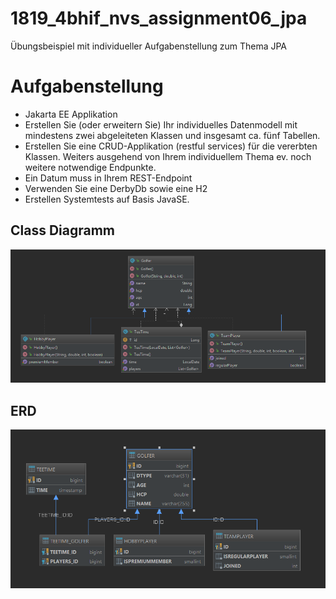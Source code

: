 # 1819_4bhif_nvs_assignment06_jpa
Übungsbeispiel mit individueller Aufgabenstellung zum Thema JPA


# Aufgabenstellung

- Jakarta EE Applikation
- Erstellen Sie (oder erweitern Sie) Ihr individuelles Datenmodell mit mindestens zwei abgeleiteten Klassen und insgesamt ca. fünf Tabellen.
- Erstellen Sie eine CRUD-Applikation (restful services) für die vererbten Klassen. Weiters ausgehend von Ihrem individuellem Thema ev. noch weitere notwendige Endpunkte.
- Ein Datum muss in Ihrem REST-Endpoint
- Verwenden Sie eine DerbyDb sowie eine H2
- Erstellen Systemtests auf Basis JavaSE.

## Class Diagramm
![cld](https://github.com/1819-4bhif-nvs/1819-4bhif-nvs-assignment06-jpa-leonkuchinka/blob/master/cld.PNG)

## ERD
![erd](https://github.com/1819-4bhif-nvs/1819-4bhif-nvs-assignment06-jpa-leonkuchinka/blob/master/erd.PNG)
